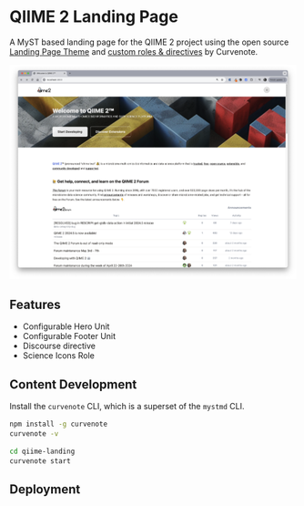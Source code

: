 # QIIME 2 Landing Page

A MyST based landing page for the QIIME 2 project using the open source [Landing Page Theme](https://github.com/curvenote/myst-landing-theme) and [custom roles & directives](https://github.com/myst-ext) by Curvenote.

![](example-page.png)

## Features

- Configurable Hero Unit
- Configurable Footer Unit
- Discourse directive
- Science Icons Role

## Content Development

Install the `curvenote` CLI, which is a superset of the `mystmd` CLI.

```sh
npm install -g curvenote
curvenote -v
```

```sh
cd qiime-landing
curvenote start
```

## Deployment
